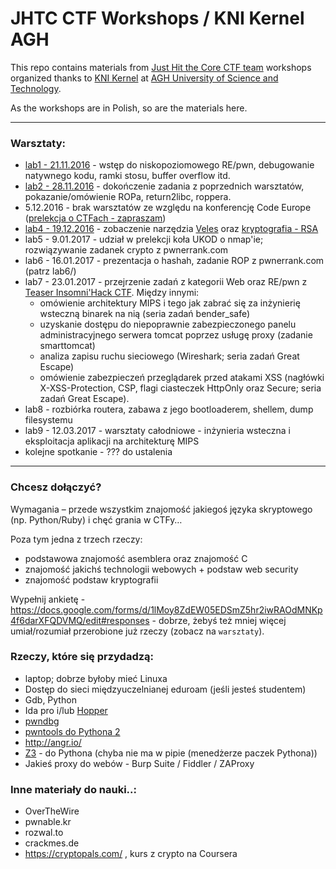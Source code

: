 # JHTC CTF Workshops / KNI Kernel AGH
This repo contains materials from [Just Hit the Core CTF team](https://ctftime.org/team/13830/) workshops organized thanks to [KNI Kernel](https://www.facebook.com/KNIKernel/) at [AGH University of Science and Technology](http://www.agh.edu.pl/en/).

As the workshops are in Polish, so are the materials here.

---

### Warsztaty:
* [lab1 - 21.11.2016](lab1.md) - wstęp do niskopoziomowego RE/pwn, debugowanie natywnego kodu, ramki stosu, buffer overflow itd.
* [lab2 - 28.11.2016](lab2.md) - dokończenie zadania z poprzednich warsztatów, pokazanie/omówienie ROPa, return2libc, roppera.
* 5.12.2016 - brak warsztatów ze względu na konferencję Code Europe ([prelekcja o CTFach - zapraszam](https://www.codeeurope.pl/pl/prelegenci/dominik-czarnota#/szczegoly/53?_k=b0m12c))
* [lab4 - 19.12.2016](lab3.md) - zobaczenie narzędzia [Veles](https://codisec.com/veles/) oraz [kryptografia - RSA](lab3/README.md)
* lab5 - 9.01.2017 - udział w prelekcji koła UKOD o nmap'ie; rozwiązywanie zadanek crypto z pwnerrank.com
* lab6 - 16.01.2017 - prezentacja o hashah, zadanie ROP z pwnerrank.com (patrz lab6/)
* lab7 - 23.01.2017 - przejrzenie zadań z kategorii Web oraz RE/pwn z [Teaser Insomni'Hack CTF](https://ctftime.org/event/382/tasks/). Między innymi:
  * omówienie architektury MIPS i tego jak zabrać się za inżynierię wsteczną binarek na nią (seria zadań bender_safe)
  * uzyskanie dostępu do niepoprawnie zabezpieczonego panelu administracyjnego serwera tomcat poprzez usługę proxy (zadanie smarttomcat)
  * analiza zapisu ruchu sieciowego (Wireshark; seria zadań Great Escape)
  * omówienie zabezpieczeń przeglądarek przed atakami XSS (nagłówki X-XSS-Protection, CSP, flagi ciasteczek HttpOnly oraz Secure; seria zadań Great Escape).
* lab8 - rozbiórka routera, zabawa z jego bootloaderem, shellem, dump filesystemu
* lab9 - 12.03.2017 - warsztaty całodniowe - inżynieria wsteczna i eksploitacja aplikacji na architekturę MIPS
* kolejne spotkanie - ??? do ustalenia

---

### Chcesz dołączyć?

Wymagania – przede wszystkim znajomość jakiegoś języka skryptowego (np. Python/Ruby) i chęć grania w CTFy…

Poza tym jedna z trzech rzeczy:
- podstawowa znajomość asemblera oraz znajomość C
- znajomość jakichś technologii webowych + podstaw web security
- znajomość podstaw kryptografii

Wypełnij ankietę - https://docs.google.com/forms/d/1lMoy8ZdEW05EDSmZ5hr2iwRAOdMNKp4f6darXFQDVMQ/edit#responses - dobrze, żebyś też mniej więcej umiał/rozumiał przerobione już rzeczy (zobacz na `warsztaty`).

### Rzeczy, które się przydadzą:
* laptop; dobrze byłoby mieć Linuxa
* Dostęp do sieci międzyuczelnianej eduroam (jeśli jesteś studentem)
* Gdb, Python
* Ida pro i/lub [Hopper](https://www.hopperapp.com/)
* [pwndbg](https://github.com/pwndbg/pwndbg)
* [pwntools do Pythona 2](https://github.com/Gallopsled/pwntools)
* http://angr.io/
* [Z3](https://github.com/Z3Prover/z3) - do Pythona (chyba nie ma w pipie (menedżerze paczek Pythona))
* Jakieś proxy do webów - Burp Suite / Fiddler / ZAProxy

### Inne materiały do nauki..:
- OverTheWire
- pwnable.kr
- rozwal.to
- crackmes.de
- https://cryptopals.com/ , kurs z crypto na Coursera
